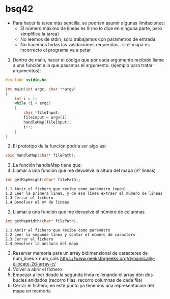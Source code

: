 # bsq42

- Para hacer la tarea más sencilla, se podrían asumir algunas limitaciones:
  - El número máximo de lineas es 9 (no lo dice en ninguna parte, pero simplifica la tarea)
  - No leemos de stdin, solo trabajamos con parámetros de entrada
  - No hacemos todas las validaciones requeridas.. si el mapa es incorrecto el programa va a petar
  
1. Dentro de main, hacer el código que por cada argumento recibido llame a una función a la que pasamos el argumento. (ejemplo para tratar argumentos):
```c
#include <stdio.h>

int main(int argc, char **argv)
{
    int i = 1;
    while (i < argc)
    {
        char *fileInput;
        fileInput = argv[i];
        handleMap(fileInput);
        i++;
    }
}
```
2. El prototipo de la función podría ser algo así:
```c
void handleMap(char* filePath);
```
3. La función handleMap tiene que:
  1. Llamar a una función que me devuelve la altura del mapa (nº lineas)
  ```c
int getMapHeight(char* filePath);
```
    1.1 Abrir el fichero que recibe como parámetro (open)
    1.2 Leer la primera línea, y de esa línea extraer el número de lineas
    1.3 Cerrar el fichero
    1.4 Devolver el nº de lineas
  2. Llamar a una función que me devuelve el número de columnas
  ```c
int getMapWidth(char* filePath);
```
    2.1 Abrir el fichero que recibe como parámetro
    2.2 Leer la segunda línea y contar el número de caracters
    2.3 Cerrar el fichero
    2.4 Devolver la anchura del mapa
    
  3. Reservar memoria para un array bidimensional de caracteres de num_lines x num_cols https://www.geeksforgeeks.org/dynamically-allocate-2d-array-c/
  4. Volver a abrir el fichero
  5. Empezar a leer desde la segunda línea rellenando el array don dos bucles anidados (recorro filas, recorro columnas de cada fila)
  6. Cerrar el fichero, en este punto ya tenemos una representación del mapa en memoria
  
